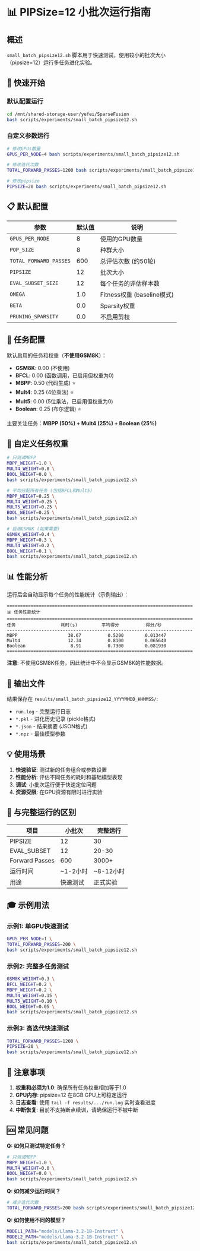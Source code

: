 # 📊 PIPSize=12 小批次运行指南

## 概述

`small_batch_pipsize12.sh` 脚本用于快速测试，使用较小的批次大小（pipsize=12）运行多任务进化实验。

## 🚀 快速开始

### 默认配置运行

```bash
cd /mnt/shared-storage-user/yefei/SparseFusion
bash scripts/experiments/small_batch_pipsize12.sh
```

### 自定义参数运行

```bash
# 修改GPUs数量
GPUS_PER_NODE=4 bash scripts/experiments/small_batch_pipsize12.sh

# 修改迭代次数
TOTAL_FORWARD_PASSES=1200 bash scripts/experiments/small_batch_pipsize12.sh

# 修改pipsize
PIPSIZE=20 bash scripts/experiments/small_batch_pipsize12.sh
```

## 📋 默认配置

| 参数 | 默认值 | 说明 |
|------|--------|------|
| `GPUS_PER_NODE` | 8 | 使用的GPU数量 |
| `POP_SIZE` | 8 | 种群大小 |
| `TOTAL_FORWARD_PASSES` | 600 | 总评估次数 (约50轮) |
| `PIPSIZE` | 12 | 批次大小 |
| `EVAL_SUBSET_SIZE` | 12 | 每个任务的评估样本数 |
| `OMEGA` | 1.0 | Fitness权重 (baseline模式) |
| `BETA` | 0.0 | Sparsity权重 |
| `PRUNING_SPARSITY` | 0.0 | 不启用剪枝 |

## 🎯 任务配置

默认启用的任务和权重（**不使用GSM8K**）：

- **GSM8K**: 0.00 (不使用)
- **BFCL**: 0.00 (函数调用，已启用但权重为0)
- **MBPP**: 0.50 (代码生成) ⭐
- **Mult4**: 0.25 (4位乘法) ⭐
- **Mult5**: 0.00 (5位乘法，已启用但权重为0)
- **Boolean**: 0.25 (布尔逻辑) ⭐

主要关注任务：**MBPP (50%) + Mult4 (25%) + Boolean (25%)**

## 🔧 自定义任务权重

```bash
# 只测试MBPP
MBPP_WEIGHT=1.0 \
MULT4_WEIGHT=0.0 \
BOOL_WEIGHT=0.0 \
bash scripts/experiments/small_batch_pipsize12.sh

# 平均分配所有任务 (包括BFCL和Mult5)
MBPP_WEIGHT=0.25 \
MULT4_WEIGHT=0.25 \
MULT5_WEIGHT=0.25 \
BOOL_WEIGHT=0.25 \
bash scripts/experiments/small_batch_pipsize12.sh

# 启用GSM8K (如果需要)
GSM8K_WEIGHT=0.4 \
MBPP_WEIGHT=0.3 \
MULT4_WEIGHT=0.2 \
BOOL_WEIGHT=0.1 \
bash scripts/experiments/small_batch_pipsize12.sh
```

## 📊 性能分析

运行后会自动显示每个任务的性能统计（示例输出）：

```
======================================================================
📊 任务性能统计
======================================================================
任务                 耗时(s)         平均得分          得分/秒
----------------------------------------------------------------------
MBPP                   38.67          0.5200        0.013447
Mult4                  12.34          0.8100        0.065640
Boolean                 8.91          0.7300        0.081930
======================================================================
```

**注意**: 不使用GSM8K任务，因此统计中不会显示GSM8K的性能数据。

## 📁 输出文件

结果保存在 `results/small_batch_pipsize12_YYYYMMDD_HHMMSS/`:

- `run.log` - 完整运行日志
- `*.pkl` - 进化历史记录 (pickle格式)
- `*.json` - 结果摘要 (JSON格式)
- `*.npz` - 最佳模型参数

## 💡 使用场景

1. **快速验证**: 测试新的任务组合或参数设置
2. **性能分析**: 评估不同任务的耗时和基础模型表现
3. **调试**: 小批次运行便于快速定位问题
4. **资源受限**: 在GPU资源有限时进行实验

## 🔄 与完整运行的区别

| 项目 | 小批次 | 完整运行 |
|------|--------|----------|
| PIPSIZE | 12 | 30 |
| EVAL_SUBSET | 12 | 20-30 |
| Forward Passes | 600 | 3000+ |
| 运行时间 | ~1-2小时 | ~8-12小时 |
| 用途 | 快速测试 | 正式实验 |

## 🎓 示例用法

### 示例1: 单GPU快速测试

```bash
GPUS_PER_NODE=1 \
TOTAL_FORWARD_PASSES=200 \
bash scripts/experiments/small_batch_pipsize12.sh
```

### 示例2: 完整多任务测试

```bash
GSM8K_WEIGHT=0.3 \
BFCL_WEIGHT=0.2 \
MBPP_WEIGHT=0.2 \
MULT4_WEIGHT=0.15 \
MULT5_WEIGHT=0.10 \
BOOL_WEIGHT=0.05 \
bash scripts/experiments/small_batch_pipsize12.sh
```

### 示例3: 高迭代快速测试

```bash
TOTAL_FORWARD_PASSES=1200 \
PIPSIZE=20 \
bash scripts/experiments/small_batch_pipsize12.sh
```

## 📝 注意事项

1. **权重和必须为1.0**: 确保所有任务权重相加等于1.0
2. **GPU内存**: pipsize=12 在8GB GPU上可稳定运行
3. **日志查看**: 使用 `tail -f results/.../run.log` 实时查看进度
4. **中断恢复**: 目前不支持断点续训，请确保运行不被中断

## 🆘 常见问题

**Q: 如何只测试特定任务？**
```bash
# 只测试MBPP
MBPP_WEIGHT=1.0 \
MULT4_WEIGHT=0.0 \
BOOL_WEIGHT=0.0 \
bash scripts/experiments/small_batch_pipsize12.sh
```

**Q: 如何减少运行时间？**
```bash
# 减少迭代次数
TOTAL_FORWARD_PASSES=200 bash scripts/experiments/small_batch_pipsize12.sh
```

**Q: 如何使用不同的模型？**
```bash
MODEL1_PATH="models/Llama-3.2-1B-Instruct" \
MODEL2_PATH="models/Llama-3.2-1B-Instruct" \
bash scripts/experiments/small_batch_pipsize12.sh
```

